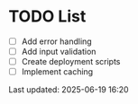 # TODO List

- [ ] Add error handling
- [ ] Add input validation
- [ ] Create deployment scripts
- [ ] Implement caching

Last updated: 2025-06-19 16:20
